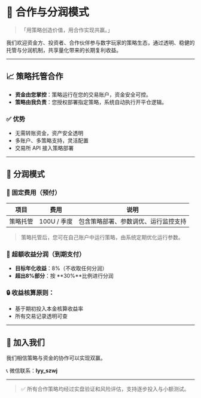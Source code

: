 # 🤝 合作与分润模式

> 「用策略创造价值，用合作实现共赢。」

我们欢迎资金方、投资者、合作伙伴参与数字玩家的策略生态，通过透明、稳健的托管与分润机制，共享量化带来的长期复利收益。

---

## 📈 策略托管合作

- **资金由您掌控**：策略运行在您的交易账户，资金安全可控。
- **策略由我负责**：您授权部署指定策略，系统自动执行开平仓逻辑。

### ✅ 优势
- 无需转账资金，资产安全透明
- 多账户、多策略支持，灵活配置
- 交易所 API 接入策略部署


---

## 💼 分润模式

### 🔹 固定费用（预付）

| 项目 | 费用 | 说明 |
|------|------|------|
| 策略托管 | 100U / 季度 | 包含策略部署、参数调优、运行监控支持 |

> 策略托管后，您可在自己账户中运行策略，由系统定期优化运行参数。

### 🔹 超额收益分润（到期支付）

- **目标年化收益**：8%（不收取任何分润）
- **超出8%部分**：按 **30%**比例进行分润


### 🔒 收益核算原则：

- 基于期初投入本金核算收益率
- 所有交易记录透明可查


---

## 🚀 加入我们

我们相信策略与资金的协作可以实现双赢。

📞 微信联系：**lyy_szwj**  

---

> ✅ 所有合作策略均经过实盘验证和风险评估，支持逐步投入与小额测试。
